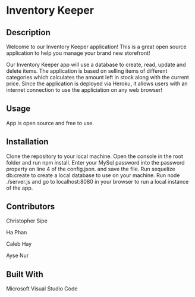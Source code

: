 # Inventory Keeper
## Description
Welcome to our Inventory Keeper application! This is a great open source application to help you manage your brand new storefront!

Our Inventory Keeper app will use a database to create, read, update and delete items. The application is based on selling items of different categories which calculates the amount left in stock along with the current price. Since the application is deployed via Heroku, it allows users with an internet connection to use the appliciation on any web browser!

## Usage

App is open source and free to use.

## Installation

Clone the repository to your local machine. Open the console in the root folder and run npm install. Enter your MySql password into the password property on line 4 of the config.json. and save the file. Run sequelize db:create to create a local database to use on your machine. Run node ./server.js and go to localhost:8080 in your browser to run a local instance of the app.

## Contributors

Christopher Sipe

Ha Phan

Caleb Hay

Ayse Nur

## Built With

Microsoft Visual Studio Code
